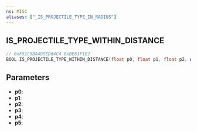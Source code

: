 ```yaml
---
ns: MISC
aliases: ["_IS_PROJECTILE_TYPE_IN_RADIUS"]
---
```

## IS_PROJECTILE_TYPE_WITHIN_DISTANCE

```c
// 0xF51C9BAAD9ED64C4 0xBE81F1E2
BOOL IS_PROJECTILE_TYPE_WITHIN_DISTANCE(float p0, float p1, float p2, Any p3, float p4, BOOL p5);
```

## Parameters
* **p0**:
* **p1**:
* **p2**:
* **p3**:
* **p4**:
* **p5**:
